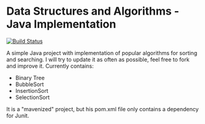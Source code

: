 # Data Structures and Algorithms - Java Implementation

[![Build Status](https://travis-ci.org/rafaelcfreire/java_algorithms.png)](https://travis-ci.org/rafaelcfreire/java_algorithms)


A simple Java project with implementation of popular algorithms for sorting and searching. I will try to update it as often as possible, feel free to fork and improve it.
Currently contains:
* Binary Tree
* BubbleSort
* InsertionSort
* SelectionSort

It is a "mavenized" project, but his pom.xml file only contains a dependency for Junit. 
